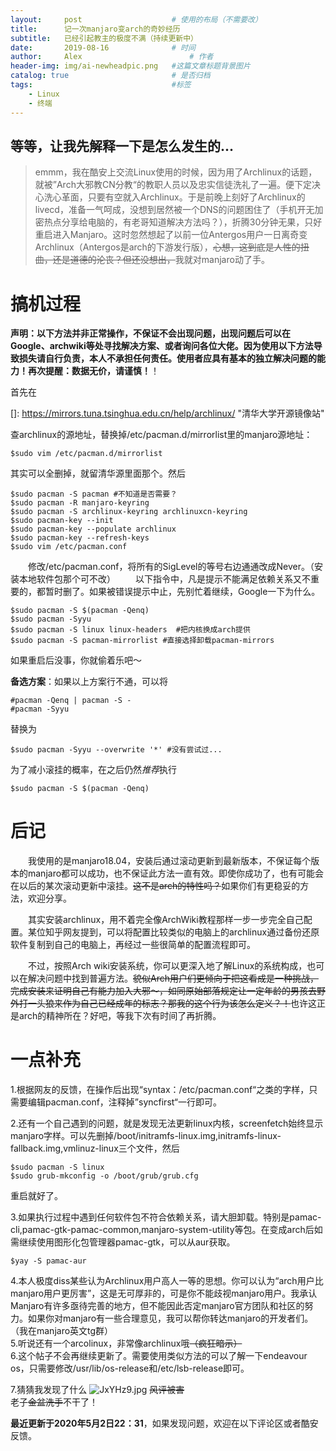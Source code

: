 ```yaml
---
layout:     post   				    # 使用的布局（不需要改）
title:      记一次manjaro变arch的奇妙经历
subtitle:   已经引起教主的极度不满（持续更新中）
date:       2019-08-16 				# 时间
author:     Alex 						# 作者
header-img: img/ai-newheadpic.png 	#这篇文章标题背景图片
catalog: true 						# 是否归档
tags:								#标签
    - Linux
    - 终端
---
```


## 等等，让我先解释一下是怎么发生的...
>emmm，我在酷安上交流Linux使用的时候，因为用了Archlinux的话题，就被”Arch大邪教CN分教“的教职人员以及忠实信徒洗礼了一遍。便下定决心洗心革面，只要有空就入Archlinux。于是前晚上刻好了Archlinux的livecd，准备一气呵成，没想到居然被一个DNS的问题困住了（手机开无加密热点分享给电脑的，有老哥知道解决方法吗？），折腾30分钟无果，只好重启进入Manjaro。这时忽然想起了以前一位Antergos用户一日离奇变Archlinux（Antergos是arch的下游发行版），~~心想，这到底是人性的扭曲，还是道德的沦丧？但还没想出，~~我就对manjaro动了手。



# 搞机过程

**声明：以下方法并非正常操作，不保证不会出现问题，出现问题后可以在Google、archwiki等处寻找解决方案、或者询问各位大佬。因为使用以下方法导致损失请自行负责，本人不承担任何责任。使用者应具有基本的独立解决问题的能力！再次提醒：数据无价，请谨慎！**！

首先在

[]: https://mirrors.tuna.tsinghua.edu.cn/help/archlinux/	"清华大学开源镜像站"

查archlinux的源地址，替换掉/etc/pacman.d/mirrorlist里的manjaro源地址：

```
$sudo vim /etc/pacman.d/mirrorlist
```

其实可以全删掉，就留清华源里面那个。然后

```
$sudo pacman -S pacman #不知道是否需要？
$sudo pacman -R manjaro-keyring
$sudo pacman -S archlinux-keyring archlinuxcn-keyring
$sudo pacman-key --init
$sudo pacman-key --populate archlinux
$sudo pacman-key --refresh-keys
$sudo vim /etc/pacman.conf
```

　　修改/etc/pacman.conf，将所有的SigLevel的等号右边通通改成Never。（安装本地软件包那个可不改）
　　以下指令中，凡是提示不能满足依赖关系又不重要的，都暂时删了。如果被错误提示中止，先别忙着继续，Google一下为什么。
```
$sudo pacman -S $(pacman -Qenq)
$sudo pacman -Syyu
$sudo pacman -S linux linux-headers  #把内核换成arch提供
$sudo pacman -S pacman-mirrorlist #直接选择卸载pacman-mirrors
```

如果重启后没事，你就偷着乐吧～

**备选方案**：如果以上方案行不通，可以将
```
#pacman -Qenq | pacman -S -
#pacman -Syyu
```
替换为
```
$sudo pacman -Syyu --overwrite '*' #没有尝试过...
```
为了减小滚挂的概率，在之后仍然*推荐*执行
```
$sudo pacman -S $(pacman -Qenq)
```

# 后记
　　我使用的是manjaro18.04，安装后通过滚动更新到最新版本，不保证每个版本的manjaro都可以成功，也不保证此方法一直有效。即使你成功了，也有可能会在以后的某次滚动更新中滚挂。~~这不是arch的特性吗？~~如果你们有更稳妥的方法，欢迎分享。

　　其实安装archlinux，用不着完全像ArchWiki教程那样一步一步完全自己配置。某位知乎网友提到，可以将配置比较类似的电脑上的archlinux通过备份还原软件复制到自己的电脑上，再经过一些很简单的配置流程即可。

　　不过，按照Arch wiki安装系统，你可以更深入地了解Linux的系统构成，也可以在解决问题中找到普遍方法。~~貌似Arch用户们更倾向于把这看成是一种挑战，完成安装来证明自己有能力加入大邪～，如同原始部落规定让一定年龄的男孩去野外打一头狼来作为自己已经成年的标志？那我的这个行为该怎么定义？！~~也许这正是arch的精神所在？好吧，等我下次有时间了再折腾。

# 一点补充
1.根据网友的反馈，在操作后出现“syntax：/etc/pacman.conf“之类的字样，只需要编辑pacman.conf，注释掉”syncfirst“一行即可。

2.还有一个自己遇到的问题，就是发现无法更新linux内核，screenfetch始终显示manjaro字样。可以先删掉/boot/initramfs-linux.img,initramfs-linux-fallback.img,vmlinuz-linux三个文件，然后
```
$sudo pacman -S linux
$sudo grub-mkconfig -o /boot/grub/grub.cfg
```
   重启就好了。


3.如果执行过程中遇到任何软件包不符合依赖关系，请大胆卸载。特别是pamac-cli,pamac-gtk-pamac-common,manjaro-system-utility等包。在变成arch后如需继续使用图形化包管理器pamac-gtk，可以从aur获取。
 ```
$yay -S pamac-aur
```
4.本人极度diss某些认为Archlinux用户高人一等的思想。你可以认为“arch用户比manjaro用户更厉害”，这是无可厚非的，可是你不能歧视manjaro用户。我承认Manjaro有许多亟待完善的地方，但不能因此否定manjaro官方团队和社区的努力。如果你对manjaro有一些合理意见，我可以帮你转达manjaro的开发者们。（我在manjaro英文tg群）    
5.听说还有一个arcolinux，非常像archlinux哦~~（疯狂暗示）~~   
6.这个帖子不会再继续更新了。需要使用类似方法的可以了解一下endeavour os，只需要修改/usr/lib/os-release和/etc/lsb-release即可。

7.猜猜我发现了什么
![JxYHz9.jpg](https://s1.ax1x.com/2020/05/02/JxYHz9.jpg)
~~风评被害~~    
老子~~金盆洗手~~不干了！

**最近更新于2020年5月2日22：31**，如果发现问题，欢迎在以下评论区或者酷安反馈。
